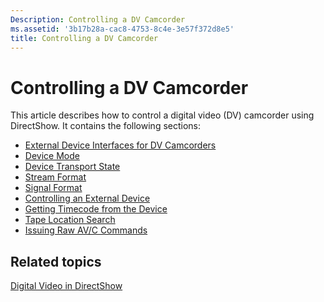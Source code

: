 ```yaml
---
Description: Controlling a DV Camcorder
ms.assetid: '3b17b28a-cac8-4753-8c4e-3e57f372d8e5'
title: Controlling a DV Camcorder
---
```


# Controlling a DV Camcorder

This article describes how to control a digital video (DV) camcorder using DirectShow. It contains the following sections:

-   [External Device Interfaces for DV Camcorders](external-device-interfaces-for-dv-camcorders.md)
-   [Device Mode](device-mode.md)
-   [Device Transport State](device-transport-state.md)
-   [Stream Format](stream-format.md)
-   [Signal Format](signal-format.md)
-   [Controlling an External Device](controlling-an-external-device.md)
-   [Getting Timecode from the Device](getting-timecode-from-the-device.md)
-   [Tape Location Search](tape-location-search.md)
-   [Issuing Raw AV/C Commands](issuing-raw-av-c-commands.md)

## Related topics

<dl> <dt>

[Digital Video in DirectShow](digital-video-in-directshow.md)
</dt> </dl>

 

 



